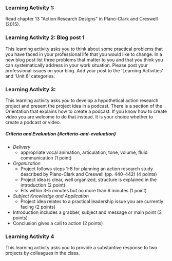### Learning Activity 1:

Read chapter 13 "Action Research Designs" in Plano-Clark and Creswell \(2015\).

### Learning Activity 2: Blog post 1

This learning activity asks you to think about some practical problems that you have faced in your professional life that you would like to change.  In a new blog post list three problems that matter to you and that you think you can systematically address in your work situation.  Please post your professional issues on your blog. Add your post to the 'Learning Activities' and 'Unit 8' categories.

### Learning Activity 3:

This learning activity asks you to develop a hypothetical action research project and present the project idea in a podcast. There is a section of the Orientation that explains how to create a podcast. If you know how to create video you are welcome to do that instead. It is your choice whether to create a podcast or video.

##### Criteria and Evaluation {#criteria-and-evaluation}

* _Delivery_
  * appropriate vocal animation, articulation, tone, volume, fluid communication \(1 point\)
* _Organization_
  * Project follows steps 1-8 for planning an action research study described by Plano-Clark and Creswell \(pp. 440-442\) \(4 points\)
  * Project idea is clear, well organized, structure is explained in the introduction \(2 point\)
  * Fits within 3-5 minutes but no more than 6 minutes \(1 point\)
* _Subject Knowledge and Application_
  * Project idea relates to a practical leadership issue you are currently facing \(2 points\)
* Introduction includes a grabber, subject and message or main point \(3 points\)
* Conclusion gives a call to action \(2 points\)

### Learning Activity 4

This learning activity asks you to provide a substantive response to two projects by colleagues in the class.

